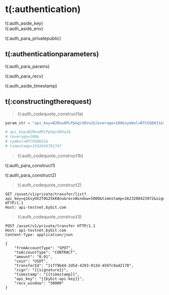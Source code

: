 # t(:authentication)
<aside class="notice">
t(:auth_aside_key)
</aside>

<aside class="notice">
t(:auth_aside_env)
</aside>

t(:auth_para_privatepublic)

## t(:authenticationparameters)

t(:auth_para_params)

t(:auth_para_recv)

<aside class="warning">
t(:auth_aside_timestamp)
</aside>

## t(:constructingtherequest)
> t(:auth_codequote_construct1a)

```python
param_str = "api_key=B2Rou0PLPpGqcU0Vu2&leverage=100&symbol=BTCUSDH21&timestamp=1542434791747"

# api_key=B2Rou0PLPpGqcU0Vu2&
# leverage=100&
# symbol=BTCUSDH21&
# timestamp=1542434791747
```

> t(:auth_codequote_construct1b)

t(:auth_para_construct1)
<div></div>

t(:auth_para_construct2)
> t(:auth_codequote_construct2)

```http
GET /asset/v1/private/transfer/list?api_key=q1ksyOX2T0G2SkK8nu&recvWindow=5000&timestamp=1623208423972&sign=b452640c21a2c9eaec30d24a9bce1a9660d1fb9d07ccc0d623a2a4fca0940095 HTTP/1.1
Host: api-testnet.bybit.com
```

> t(:auth_codequote_construct3)

```http
POST /asset/v1/private/transfer HTTP/1.1
Host: api-testnet.bybit.com
Content-Type: application/json

{
    "fromAccountType": "SPOT",
    "toAccountType": "CONTRACT",
    "amount": "0.01",
    "coin": "USDT",
    "transferId": "11ff9b44-2d5d-4293-913d-4597c9ad2170",
    "sign": "{{signature}}",
    "timestamp": "{{timestamp}}",
    "api_key": "{{bybit-api-key}}",
    "recv_window": "50000"
}

